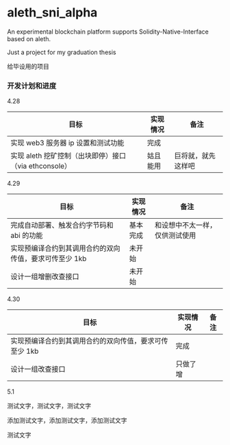 # aleth_sni_alpha
An experimental blockchain platform supports Solidity-Native-Interface based on aleth.

Just a  project for my graduation thesis

给毕设用的项目

### 开发计划和进度

4.28

| 目标                                                  | 实现情况 | 备注               |
| ----------------------------------------------------- | -------- | ------------------ |
| 实现 web3 服务器 ip 设置和测试功能                    | 完成     |                    |
| 实现 aleth 挖矿控制（出块即停）接口（via ethconsole） | 姑且能用 | 巨将就，就先这样吧 |

4.29

| 目标                                                   | 实现情况 | 备注                           |
| ------------------------------------------------------ | -------- | ------------------------------ |
| 完成自动部署、触发合约字节码和 abi 的功能              | 基本完成 | 和设想中不太一样，仅供测试使用 |
| 实现预编译合约到其调用合约的双向传值，要求可传至少 1kb | 未开始   |                                |
| 设计一组增删改查接口                                   | 未开始   |                                |

4.30

| 目标                                                   | 实现情况 | 备注 |
| ------------------------------------------------------ | -------- | ---- |
| 实现预编译合约到其调用合约的双向传值，要求可传至少 1kb | 完成     |      |
| 设计一组改查接口                                       | 只做了增 |      |

5.1




测试文字，测试文字，测试文字

添加测试文字，添加测试文字，添加测试文字

测试文字
